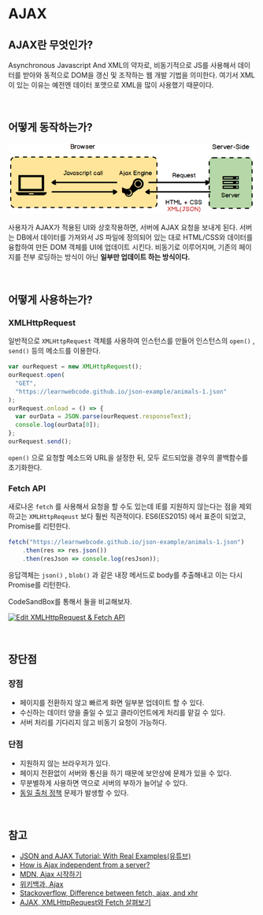 # AJAX

## AJAX란 무엇인가?

Asynchronous Javascript And XML의 약자로, 비동기적으로 JS를 사용해서 데이터를 받아와 동적으로 DOM을 갱신 및 조작하는 웹 개발 기법을 의미한다. 여기서 XML이 있는 이유는 예전엔 데이터 포맷으로 XML을 많이 사용했기 때문이다.

<br>

## 어떻게 동작하는가?

<img src="../../images/javascript/ajax.png">

사용자가 AJAX가 적용된 UI와 상호작용하면, 서버에 AJAX 요청을 보내게 된다. 서버는 DB에서 데이터를 가져와서 JS 파일에 정의되어 있는 대로 HTML/CSS와 데이터를 융합하여 만든 DOM 객체를 UI에 업데이트 시킨다. 비동기로 이루어지며, 기존의 페이지를 전부 로딩하는 방식이 아닌 **일부만 업데이트 하는 방식이다.**

<br>

## 어떻게 사용하는가?

### XMLHttpRequest

일반적으로 `XMLHttpRequest` 객체를 사용하여 인스턴스를 만들어 인스턴스의 `open()` , `send()` 등의 메소드를 이용한다. 

```javascript
var ourRequest = new XMLHttpRequest();
ourRequest.open(
  "GET",
  "https://learnwebcode.github.io/json-example/animals-1.json"
);
ourRequest.onload = () => {
  var ourData = JSON.parse(ourRequest.responseText);
  console.log(ourData[0]);
};
ourRequest.send();
```

`open()` 으로 요청할 메소드와 URL을 설정한 뒤, 모두 로드되었을 경우의 콜백함수를 초기화한다.

### Fetch API

새로나온 `fetch` 를 사용해서 요청을 할 수도 있는데 IE를 지원하지 않는다는 점을 제외하고는 `XMLHttpReqeust` 보다 훨씬 직관적이다. ES6(ES2015) 에서 표준이 되었고, Promise를 리턴한다.

```javascript
fetch("https://learnwebcode.github.io/json-example/animals-1.json")
	.then(res => res.json())
	.then(resJson => console.log(resJson));
```

응답객체는 `json()` , `blob()` 과 같은 내장 메서드로 body를 추출해내고 이는 다시 Promise를 리턴한다.

CodeSandBox를 통해서 둘을 비교해보자.

[![Edit XMLHttpRequest & Fetch API](https://codesandbox.io/static/img/play-codesandbox.svg)](https://codesandbox.io/s/fetch-api-dzqoj?fontsize=14&hidenavigation=1&theme=dark)

<br>

## 장단점

### 장점

* 페이지를 전환하지 않고 빠르게 화면 일부분 업데이트 할 수 있다.
* 수신하는 데이터 양을 줄일 수 있고 클라이언트에게 처리를 맡길 수 있다.
* 서버 처리를 기다리지 않고 비동기 요청이 가능하다.

### 단점

* 지원하지 않는 브라우저가 있다.
* 페이지 전환없이 서버와 통신을 하기 때문에 보안상에 문제가 있을 수 있다.
* 무분별하게 사용하면 역으로 서버의 부하가 늘어날 수 있다.
* [동일 출처 정책](https://github.com/baeharam/Must-Know-About-Frontend/blob/master/Notes/security/sop.md) 문제가 발생할 수 있다.

<br>

## 참고

* [JSON and AJAX Tutorial: With Real Examples(유튜브)](https://www.youtube.com/watch?v=rJesac0_Ftw)
* [How is Ajax independent from a server?](https://www.quora.com/How-is-Ajax-independent-from-a-server)
* [MDN, Ajax 시작하기](https://developer.mozilla.org/ko/docs/Web/Guide/AJAX/Getting_Started)
* [위키백과, Ajax](https://ko.wikipedia.org/wiki/Ajax)
* [Stackoverflow, Difference between fetch, ajax, and xhr](https://stackoverflow.com/questions/52261136/difference-between-fetch-ajax-and-xhr)
* [AJAX, XMLHttpRequest와 Fetch 살펴보기](https://junhobaik.github.io/ajax-xhr-fetch/)
